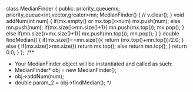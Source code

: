 class MedianFinder {
public:
priority_queue<int>mx;
priority_queue<int,vector<int>,greater<int>>mn;
MedianFinder() {
// v.clear();
}
void addNum(int num) {
if(mx.empty() or mx.top()>num) mx.push(num);
else mn.push(num);
if(mx.size()>mn.size()+1){
mn.push(mx.top());
mx.pop();
}
else if(mn.size()>mx.size()+1){
mx.push(mn.top());
mn.pop();
}
}
double findMedian() {
if(mx.size()==mn.size()){
return (mx.top()+mn.top())/2.0;
}
else {
if(mx.size()>mn.size()) return mx.top();
else return mn.top();
}
return 0.0;
}
};
​
/**
* Your MedianFinder object will be instantiated and called as such:
* MedianFinder* obj = new MedianFinder();
* obj->addNum(num);
* double param_2 = obj->findMedian();
*/